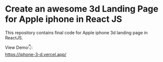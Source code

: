 # Create an awesome 3d Landing Page for Apple iphone in React JS


This repository contains final code for Apple iphone 3d landing page in ReactJS. <br />

View Demo👇: <br />
https://iphone-3-d.vercel.app/





